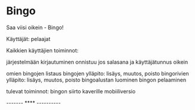 # Bingo
Saa viisi oikein - Bingo!

Käyttäjät: pelaajat

Kaikkien käyttäjien toiminnot:

järjestelmään kirjautuminen
	onnistuu jos salasana ja käyttäjätunnus oikein

omien bingojen listaus
bingojen ylläpito: lisäys, muutos, poisto
bingorivien ylläpito: lisäys, muutos, poisto
bingoalustan luominen
bingon pelaaminen 

tulevat toiminnot:
bingon siirto kaverille
mobiiliversio

------- **** ---------- 

